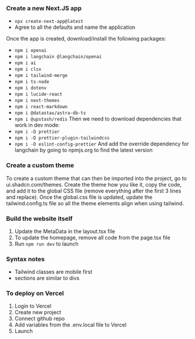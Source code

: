 ### Create a new Next.JS app
- `npx create-next-app@latest`
- Agree to all the defaults and name the application

Once the app is created, download/install the following packages:
- `npm i openai`
- `npm i langchain @langchain/openai`
- `npm i ai`
- `npm i clsx`
- `npm i tailwind-merge`
- `npm i ts-node`
- `npm i dotenv`
- `npm i lucide-react`
- `npm i next-themes`
- `npm i react-markdown`
- `npm i @datastax/astra-db-ts`
- `npm i @upstash/redis`
Then we need to download dependencies that work in dev mode:
- `npm i -D prettier`
- `npm i -D prettier-plugin-tailwindcss`
- `npm i -D eslint-config-prettier`
And add the override dependency for langchain by going to npmjs.org to find the latest version

### Create a custom theme 
To create a custom theme that can then be imported into the project, go to ui.shadcn.com/themes.
Create the theme how you like it, copy the code, and add it to the global CSS file (remove everything after the first 3 lines and replace).
Once the global.css file is updated, update the tailwind.config.ts file so all the theme elements align when using tailwind.

### Build the website itself
1. Update the MetaData in the layout.tsx file
2. To update the homepage, remove all code from the page.tsx file
3. Run `npm run dev` to launch

### Syntax notes
- Tailwind classes are mobile first
- sections are similar to divs

### To deploy on Vercel
1. Login to Vercel
2. Create new project
3. Connect github repo
4. Add variables from the .env.local file to Vercel
5. Launch